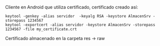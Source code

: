 Cliente en Android que utiliza certificado, certificado creado así:

```Shell
keytool -genkey -alias servidor  -keyalg RSA -keystore AlmacenSrv -storepass 1234567
keytool -exportcert -alias servidor -keystore AlmacenSrv -storepass 1234567 -file my_certificate.crt
```

Certificado almacenado en la carpeta res -> raw
